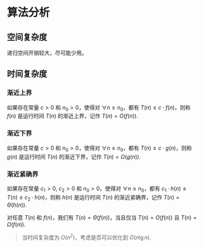 # 算法分析

## 空间复杂度

递归空间开销较大，尽可能少用。

## 时间复杂度

### 渐近上界

如果存在常量 $c>0$ 和 $n_0>0$，使得对 $\forall n\ge n_0$，都有 $T(n)\le c·f(n)$，则称 $f(n)$ 是运行时间 $T(n)$ 的渐近上界，记作 $T(n)=O(f(n))$.

### 渐近下界

如果存在常量 $c>0$ 和 $n_0>0$，使得对 $\forall n\ge n_0$，都有 $T(n)\ge c·g(n)$，则称 $g(n)$ 是运行时间 $T(n)$ 的渐近下界，记作 $T(n)=\Omega(g(n))$.

### 渐近紧确界

如果存在常量 $c_1\gt 0,\ c_2\gt 0$ 和 $n_0\gt 0$，使得对 $\forall n\ge n_0$，都有 $c_1·h(n)\le T(n)\le c_2·h(n)$，则称 $h(n)$ 是运行时间 $T(n)$ 的渐近紧确界，记作 $T(n)=\Theta(h(n))$.

对任意 $T(n)$ 和 $f(n)$，我们有 $T(n)=\Theta(f(n))$，当且仅当 $T(n)=O(f(n))$ 且 $T(n)=\Omega(f(n))$.

> 当时间复杂度为 $O(n^2)$，考虑是否可以优化到 $O(n\lg n)$.
